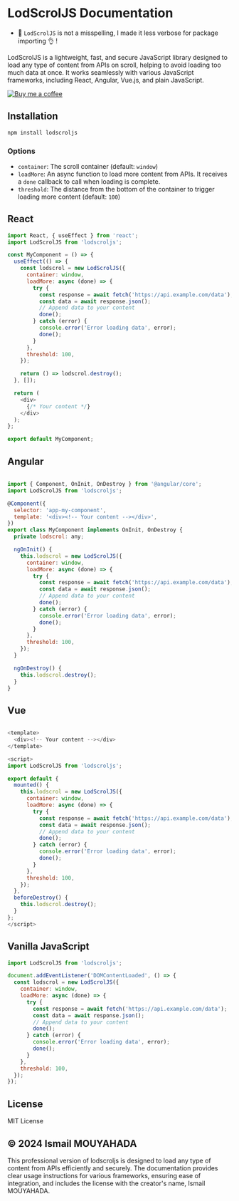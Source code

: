 

# LodScrolJS Documentation

- 🤣 `LodScrolJS` is not a misspelling, I made it less verbose for package importing 👌 !

LodScrolJS is a lightweight, fast, and secure JavaScript library designed to load any type of content from APIs on scroll, helping to avoid loading too much data at once. It works seamlessly with various JavaScript frameworks, including React, Angular, Vue.js, and plain JavaScript.

[![Buy me a coffee](https://img.buymeacoffee.com/button-api/?text=Buy+me+a+coffee&emoji=☕&slug=ismailmouyahada&button_colour=FFDD00&font_colour=000000&font_family=Poppins&outline_colour=000000&coffee_colour=ffffff)](https://www.buymeacoffee.com/ismailmouyahada)

 

## Installation

```sh
npm install lodscroljs
```
### Options
- `container`: The scroll container (default: `window`)
- `loadMore`: An async function to load more content from APIs. It receives a `done` callback to call when loading is complete.
- `threshold`: The distance from the bottom of the container to trigger loading more content (default: `100`)


## React
 
```js
import React, { useEffect } from 'react';
import LodScrolJS from 'lodscroljs';

const MyComponent = () => {
  useEffect(() => {
    const lodscrol = new LodScrolJS({
      container: window,
      loadMore: async (done) => {
        try {
          const response = await fetch('https://api.example.com/data');
          const data = await response.json();
          // Append data to your content
          done();
        } catch (error) {
          console.error('Error loading data', error);
          done();
        }
      },
      threshold: 100,
    });

    return () => lodscrol.destroy();
  }, []);

  return (
    <div>
      {/* Your content */}
    </div>
  );
};

export default MyComponent;
```

## Angular

```js

import { Component, OnInit, OnDestroy } from '@angular/core';
import LodScrolJS from 'lodscroljs';

@Component({
  selector: 'app-my-component',
  template: '<div><!-- Your content --></div>',
})
export class MyComponent implements OnInit, OnDestroy {
  private lodscrol: any;

  ngOnInit() {
    this.lodscrol = new LodScrolJS({
      container: window,
      loadMore: async (done) => {
        try {
          const response = await fetch('https://api.example.com/data');
          const data = await response.json();
          // Append data to your content
          done();
        } catch (error) {
          console.error('Error loading data', error);
          done();
        }
      },
      threshold: 100,
    });
  }

  ngOnDestroy() {
    this.lodscrol.destroy();
  }
}
```

## Vue

```js

<template>
  <div><!-- Your content --></div>
</template>

<script>
import LodScrolJS from 'lodscroljs';

export default {
  mounted() {
    this.lodscrol = new LodScrolJS({
      container: window,
      loadMore: async (done) => {
        try {
          const response = await fetch('https://api.example.com/data');
          const data = await response.json();
          // Append data to your content
          done();
        } catch (error) {
          console.error('Error loading data', error);
          done();
        }
      },
      threshold: 100,
    });
  },
  beforeDestroy() {
    this.lodscrol.destroy();
  }
};
</script>


```

## Vanilla JavaScript

```js
import LodScrolJS from 'lodscroljs';

document.addEventListener('DOMContentLoaded', () => {
  const lodscrol = new LodScrolJS({
    container: window,
    loadMore: async (done) => {
      try {
        const response = await fetch('https://api.example.com/data');
        const data = await response.json();
        // Append data to your content
        done();
      } catch (error) {
        console.error('Error loading data', error);
        done();
      }
    },
    threshold: 100,
  });
});

```
## License
MIT License

## © 2024 Ismail MOUYAHADA
This professional version of lodscroljs is designed to load any type of content from APIs efficiently and securely. The documentation provides clear usage instructions for various frameworks, ensuring ease of integration, and includes the license with the creator's name, Ismail MOUYAHADA.
